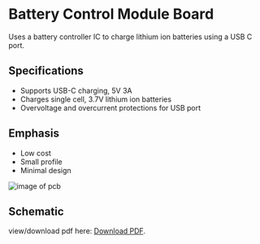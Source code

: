 # Battery Control Module Board
Uses a battery controller IC to charge lithium ion batteries using a USB C
port.

## Specifications
- Supports USB-C charging, 5V 3A
- Charges single cell, 3.7V lithium ion batteries
- Overvoltage and overcurrent protections for USB port

## Emphasis
- Low cost
- Small profile
- Minimal design

![image of pcb](./usbc_lipo_charger.pcb)

## Schematic
<object data="usbc_lipo_charger_schematic.pdf" type="application/pdf" width="600" height="800">
  <p> view/download pdf here: <a href="usbc_lipo_charger_schematic.pdf">Download PDF</a>.</p>
</object>
